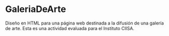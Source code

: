 # GaleriaDeArte
Diseño en HTML para una página web destinada a la difusión de una galería de arte. Esta es una actividad evaluada para el Instituto CIISA.
